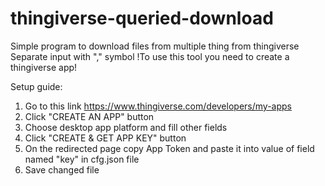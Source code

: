 # thingiverse-queried-download
Simple program to download files from multiple thing from thingiverse
Separate input with "," symbol
!To use this tool you need to create a thingiverse app!

Setup guide:
1. Go to this link https://www.thingiverse.com/developers/my-apps
2. Click "CREATE AN APP" button
3. Choose desktop app platform and fill other fields
4. Click "CREATE & GET APP KEY" button
5. On the redirected page copy App Token and paste it into value of field named "key" in cfg.json file
6. Save changed file
